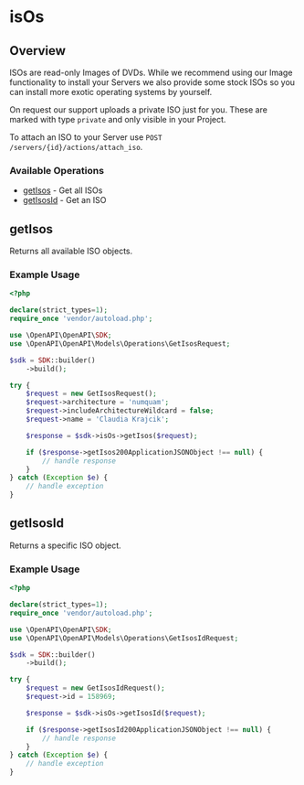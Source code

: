# isOs

## Overview

ISOs are read-only Images of DVDs. While we recommend using our Image functionality to install your Servers we also provide some stock ISOs so you can install more exotic operating systems by yourself.

On request our support uploads a private ISO just for you. These are marked with type `private` and only visible in your Project.

To attach an ISO to your Server use `POST /servers/{id}/actions/attach_iso`.


### Available Operations

* [getIsos](#getisos) - Get all ISOs
* [getIsosId](#getisosid) - Get an ISO

## getIsos

Returns all available ISO objects.

### Example Usage

```php
<?php

declare(strict_types=1);
require_once 'vendor/autoload.php';

use \OpenAPI\OpenAPI\SDK;
use \OpenAPI\OpenAPI\Models\Operations\GetIsosRequest;

$sdk = SDK::builder()
    ->build();

try {
    $request = new GetIsosRequest();
    $request->architecture = 'numquam';
    $request->includeArchitectureWildcard = false;
    $request->name = 'Claudia Krajcik';

    $response = $sdk->isOs->getIsos($request);

    if ($response->getIsos200ApplicationJSONObject !== null) {
        // handle response
    }
} catch (Exception $e) {
    // handle exception
}
```

## getIsosId

Returns a specific ISO object.

### Example Usage

```php
<?php

declare(strict_types=1);
require_once 'vendor/autoload.php';

use \OpenAPI\OpenAPI\SDK;
use \OpenAPI\OpenAPI\Models\Operations\GetIsosIdRequest;

$sdk = SDK::builder()
    ->build();

try {
    $request = new GetIsosIdRequest();
    $request->id = 158969;

    $response = $sdk->isOs->getIsosId($request);

    if ($response->getIsosId200ApplicationJSONObject !== null) {
        // handle response
    }
} catch (Exception $e) {
    // handle exception
}
```
